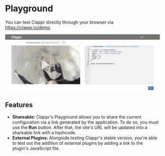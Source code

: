 # Playground

You can test Clappr directly through your browser via https://clappr.io/demo.

![Clappr Playground Interface](../../static/img/clappr_playground.png)

## Features

* **Shareable:** Clappr's Playground allows you to share the current configuration via a link generated by the application. To do so, you must use the **Run** button. After that, the site's URL will be updated into a shareable link with a hashcode.
* **External Plugins:** Alongside testing Clappr's stable version, you're able to test out the addition of external plugins by adding a link to the plugin's JavaScript file.